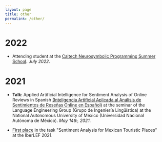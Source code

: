 ```yaml
---
layout: page
title: other
permalink: /other/
---
```



# 2022

- Attending student at the [Caltech Neurosymbolic Programming Summer School](http://www.neurosymbolic.org/summerschool.html). *July 2022*.

# 2021

- **Talk**: Applied Artificial Intelligence for Sentiment Analysis of Online Reviews in Spanish [(Inteligencia Artificial Aplicada al Análisis de Sentimientos de Reseñas Online en Español)](https://juanmvsa.github.io/docs/Constancia_GIL_2021.pdf) at the seminar of the Language Engineering Group (Grupo de Ingeniería Lingüística) at the National Autonomous University of Mexico (Universidad Nacional Autónoma de México). *May 14th, 2021*.

- [First place](https://juanmvsa.github.io/docs/IberLEF.pdf) in the task "Sentiment Analysis for Mexican Touristic Places" at the IberLEF 2021.